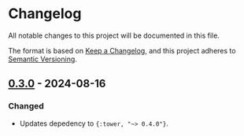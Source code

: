 # Changelog

All notable changes to this project will be documented in this file.

The format is based on [Keep a Changelog](https://keepachangelog.com/en/1.1.0/),
and this project adheres to [Semantic Versioning](https://semver.org/spec/v2.0.0.html).

## [0.3.0] - 2024-08-16

### Changed

- Updates depedency to `{:tower, "~> 0.4.0"}`.

[0.3.0]: https://github.com/mimiquate/tower/compare/v0.2.0...v0.3.0/
